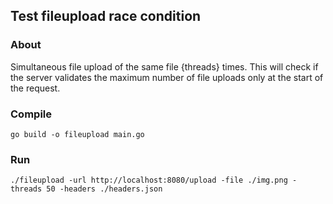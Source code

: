 ## Test fileupload race condition

### About 
Simultaneous file upload of the same file {threads} times. This will check if the server validates the maximum number of file uploads only at the start of the request.

### Compile
```
go build -o fileupload main.go
```

### Run
```
./fileupload -url http://localhost:8080/upload -file ./img.png -threads 50 -headers ./headers.json
```
